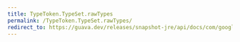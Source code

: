 ```yaml
---
title: TypeToken.TypeSet.rawTypes
permalink: /TypeToken.TypeSet.rawTypes/
redirect_to: https://guava.dev/releases/snapshot-jre/api/docs/com/google/common/reflect/TypeToken.TypeSet.html#rawTypes--
---
```

